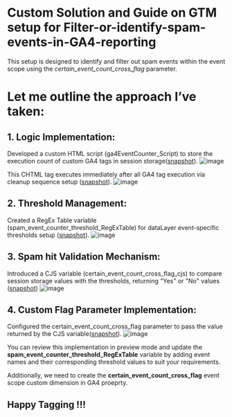 # Custom Solution and Guide on GTM setup for Filter-or-identify-spam-events-in-GA4-reporting
This setup is designed to identify and filter out spam events within the event scope using the _certain_event_count_cross_flag_ parameter.

# Let me outline the approach I’ve taken:

## 1. Logic Implementation:
Developed a custom HTML script (ga4EventCounter_Script) to store the execution count of custom GA4 tags in session storage([snapshot]([url](https://prnt.sc/zCkrJnOoc_jz))). 
![image](https://github.com/user-attachments/assets/8b9527f5-944c-4143-b49e-dde34772a987)

This CHTML tag executes immediately after all GA4 tag execution via cleanup sequence setup ([snapshot]([url](https://prnt.sc/cdBMfzR6PY_5))). 
![image](https://github.com/user-attachments/assets/01569ff8-e883-41d4-a77a-70c227b26b62)

## 2. Threshold Management:
Created a RegEx Table variable (spam_event_counter_threshold_RegExTable) for dataLayer event-specific thresholds setup ([snapshot]([url](https://prnt.sc/LYYVVs7pF1Ho))). 
![image](https://github.com/user-attachments/assets/db0f78e0-f073-4f5e-a89a-bff43a66c08b)

## 3. Spam hit Validation Mechanism:
Introduced a CJS variable (certain_event_count_cross_flag_cjs) to compare session storage values with the thresholds, returning "Yes" or "No" values ([snapshot]([url](https://prnt.sc/l_je8t6qBTvK)))
![image](https://github.com/user-attachments/assets/a070bb03-8cdd-4128-b262-27f7c60ef36e)


## 4. Custom Flag Parameter Implementation:
Configured the certain_event_count_cross_flag parameter to pass the value returned by the CJS variable([snapshot]([url](https://prnt.sc/xsLG3ngegliT))).
![image](https://github.com/user-attachments/assets/46cc0662-20e0-4295-bbf1-f79058336cfc)

You can review this implementation in preview mode and update the **spam_event_counter_threshold_RegExTable** variable by adding event names and their corresponding threshold values to suit your requirements. 

Additionally, we need to create the **certain_event_count_cross_flag** event scope custom dimension in GA4 proeprty. 

## Happy Tagging !!!


